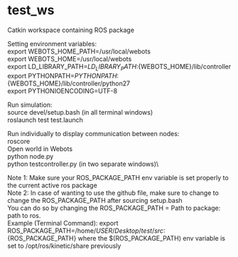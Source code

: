 # test_ws
 Catkin workspace containing ROS package

 Setting environment variables:\
 export WEBOTS_HOME_PATH=/usr/local/webots\
 export WEBOTS_HOME=/usr/local/webots\
 export LD_LIBRARY_PATH=${LD_LIBRARY_PATH}:${WEBOTS_HOME}/lib/controller\
 export PYTHONPATH=${PYTHONPATH}:${WEBOTS_HOME}/lib/controller/python27\
 export PYTHONIOENCODING=UTF-8
 
 Run simulation:\
 source devel/setup.bash (in all terminal windows)\
 roslaunch test test.launch

 Run individually to display communication between nodes:\
 roscore\
 Open world in Webots\
 python node.py\
 python testcontroller.py (in two separate windows)\
 
 Note 1: Make sure your ROS_PACKAGE_PATH env variable is set properly to the current active ros package\
 Note 2: In case of wanting to use the github file, make sure to change to change the ROS_PACKAGE_PATH after sourcing setup.bash\
 You can do so by changing the ROS_PACKAGE_PATH = Path to package: path to ros.\
 Example (Terminal Command): export ROS_PACKAGE_PATH=/home/$USER/Desktop/test/src:${ROS_PACKAGE_PATH} where the $(ROS_PACKAGE_PATH) env variable is set to /opt/ros/kinetic/share previously

